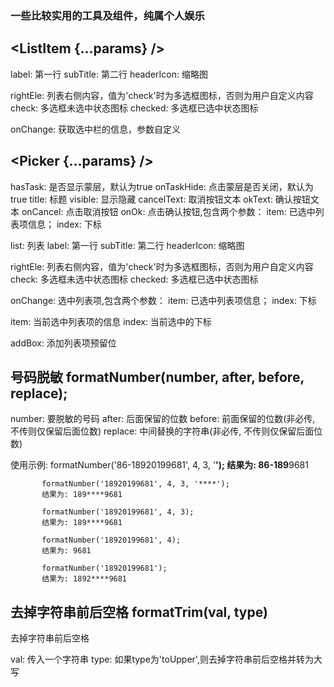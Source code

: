 
### 一些比较实用的工具及组件，纯属个人娱乐

## <ListItem {...params} />

  label: 第一行
  subTitle: 第二行
  headerIcon: 缩略图
  
  rightEle: 列表右侧内容，值为'check'时为多选框图标，否则为用户自定义内容
      check: 多选框未选中状态图标
      checked: 多选框已选中状态图标
  
  onChange: 获取选中栏的信息，参数自定义
 

## <Picker {...params} />

  hasTask: 是否显示蒙层，默认为true
  onTaskHide: 点击蒙层是否关闭，默认为true
  title: 标题
  visible: 显示隐藏
  cancelText: 取消按钮文本
  okText: 确认按钮文本
  onCancel: 点击取消按钮
  onOk: 点击确认按钮,包含两个参数：
      item: 已选中列表项信息；
      index: 下标
  
  list: 列表
      label: 第一行
      subTitle: 第二行
      headerIcon: 缩略图
  
  rightEle: 列表右侧内容，值为'check'时为多选框图标，否则为用户自定义内容
      check: 多选框未选中状态图标
      checked: 多选框已选中状态图标
  
  onChange: 选中列表项,包含两个参数：
      item: 已选中列表项信息；
      index: 下标
  
  item: 当前选中列表项的信息
  index: 当前选中的下标
  
  addBox: 添加列表项预留位


## 号码脱敏 formatNumber(number, after, before, replace);
  
  number: 要脱敏的号码
  after: 后面保留的位数
  before: 前面保留的位数(非必传, 不传则仅保留后面位数)
  replace: 中间替换的字符串(非必传, 不传则仅保留后面位数)
  
  使用示例: formatNumber('86-18920199681', 4, 3, '****');
           结果为: 86-189****9681
  
           formatNumber('18920199681', 4, 3, '****');
           结果为: 189****9681
  
           formatNumber('18920199681', 4, 3);
           结果为: 189****9681
  
           formatNumber('18920199681', 4);
           结果为: 9681
  
           formatNumber('18920199681');
           结果为: 1892****9681
  

## 去掉字符串前后空格 formatTrim(val, type)

  去掉字符串前后空格
  
  val: 传入一个字符串
  type: 如果type为'toUpper',则去掉字符串前后空格并转为大写

